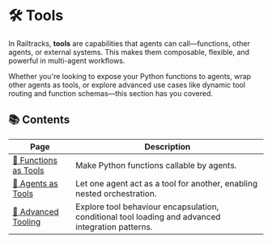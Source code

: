 # 🛠️ Tools

In Railtracks, **tools** are capabilities that agents can call—functions, other agents, or external systems. This makes them composable, flexible, and powerful in multi-agent workflows.

Whether you're looking to expose your Python functions to agents, wrap other agents as tools, or explore advanced use cases like dynamic tool routing and function schemas—this section has you covered.

## 📚 Contents

| Page | Description |
|------|-------------|
| [🔧 Functions as Tools](functions_as_tools.md) | Make Python functions callable by agents. |
| [🤖 Agents as Tools](agents_as_tools.md) | Let one agent act as a tool for another, enabling nested orchestration. | 
| [🧠 Advanced Tooling](advanced_usage.md) | Explore tool behaviour encapsulation, conditional tool loading and advanced integration patterns. |
